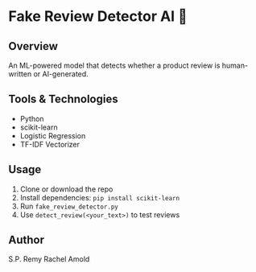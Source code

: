 # Fake Review Detector AI 🎯

## Overview  
An ML-powered model that detects whether a product review is human-written or AI-generated.

## Tools & Technologies  
- Python  
- scikit-learn  
- Logistic Regression  
- TF-IDF Vectorizer  

## Usage  
1. Clone or download the repo  
2. Install dependencies: `pip install scikit-learn`  
3. Run `fake_review_detector.py`  
4. Use `detect_review(<your_text>)` to test reviews

## Author  
S.P. Remy Rachel Amold
